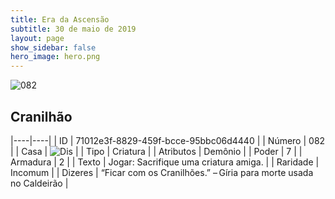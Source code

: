 ```yaml
---
title: Era da Ascensão
subtitle: 30 de maio de 2019
layout: page
show_sidebar: false
hero_image: hero.png
---
```


![082](https://cdn.keyforgegame.com/media/card_front/pt/435_082_P4V496HV3Q52_pt.png)

## Cranilhão

|----|----|
| ID | 71012e3f-8829-459f-bcce-95bbc06d4440 |
| Número | 082 |
| Casa | ![Dis](https://archonarcana.com/images/thumb/e/e8/Dis.png/22px-Dis.png "Dis") |
| Tipo | Criatura |
| Atributos | Demônio |
| Poder | 7 |
| Armadura | 2 |
| Texto | Jogar: Sacrifique uma criatura amiga. |
| Raridade | Incomum |
| Dizeres | “Ficar com os Cranilhões.”  – Gíria para morte usada no Caldeirão |
